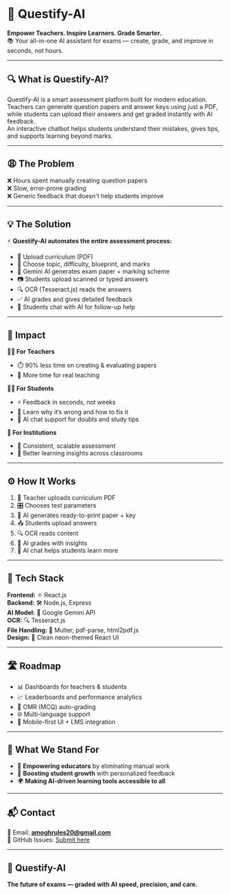 # 🚀 Questify-AI

**Empower Teachers. Inspire Learners. Grade Smarter.**  
📚 Your all-in-one AI assistant for exams — create, grade, and improve in seconds, not hours.

---

## 🔍 What is Questify-AI?

Questify-AI is a smart assessment platform built for modern education.  
Teachers can generate question papers and answer keys using just a PDF, while students can upload their answers and get graded instantly with AI feedback.  
An interactive chatbot helps students understand their mistakes, gives tips, and supports learning beyond marks.

---

## 😩 The Problem

❌ Hours spent manually creating question papers  
❌ Slow, error-prone grading  
❌ Generic feedback that doesn't help students improve  

---

## 💡 The Solution

⚡ **Questify-AI automates the entire assessment process:**

- 📄 Upload curriculum (PDF)  
- 🎯 Choose topic, difficulty, blueprint, and marks  
- 🧠 Gemini AI generates exam paper + marking scheme  
- 📷 Students upload scanned or typed answers  
- 🔍 OCR (Tesseract.js) reads the answers  
- ✅ AI grades and gives detailed feedback  
- 💬 Students chat with AI for follow-up help  

---

## 🌟 Impact

**👩‍🏫 For Teachers**  
- ⏱️ 90% less time on creating & evaluating papers  
- 🎯 More time for real teaching

**🧑‍🎓 For Students**  
- ⚡ Feedback in seconds, not weeks  
- 🔎 Learn why it’s wrong and how to fix it  
- 🤖 AI chat support for doubts and study tips

**🏫 For Institutions**  
- 🧪 Consistent, scalable assessment  
- 🧭 Better learning insights across classrooms  

---

## ⚙️ How It Works

1. 📝 Teacher uploads curriculum PDF  
2. 🎛️ Chooses test parameters  
3. 📑 AI generates ready-to-print paper + key  
4. 📤 Students upload answers  
5. 🔍 OCR reads content  
6. 🤖 AI grades with insights  
7. 💬 AI chat helps students learn more  

---

## 🧪 Tech Stack

**Frontend:** ⚛️ React.js  
**Backend:** 🛠️ Node.js, Express  
**AI Model:** 🧠 Google Gemini API  
**OCR:** 🔍 Tesseract.js  
**File Handling:** 📂 Multer, pdf-parse, html2pdf.js  
**Design:** 🎨 Clean neon-themed React UI  

---

## 🛣️ Roadmap

- 📊 Dashboards for teachers & students  
- 📈 Leaderboards and performance analytics  
- 📝 OMR (MCQ) auto-grading  
- 🌐 Multi-language support  
- 📱 Mobile-first UI + LMS integration  

---

## 🎯 What We Stand For

- 💼 **Empowering educators** by eliminating manual work  
- 🚀 **Boosting student growth** with personalized feedback  
- 🌍 **Making AI-driven learning tools accessible to all**

---

## 📬 Contact

📧 Email: **amoghrules20@gmail.com**  
🐛 GitHub Issues: [Submit here](https://github.com/Chunnu-Munnu/Questify-AI/issues)

---

## 🦾 Questify-AI  
**The future of exams — graded with AI speed, precision, and care.**
